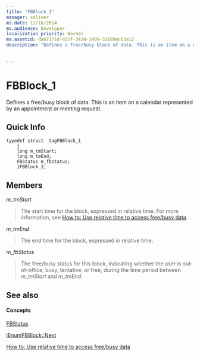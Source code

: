 ```yaml
---
title: "FBBlock_1"
manager: soliver
ms.date: 11/16/2014
ms.audience: Developer
localization_priority: Normal
ms.assetid: da67171d-d25f-3424-1409-33189ac63a12
description: "Defines a free/busy block of data. This is an item on a calendar represented by an appointment or meeting request."
 
 
---
```


# FBBlock_1

Defines a free/busy block of data. This is an item on a calendar represented by an appointment or meeting request.
  
## Quick Info

```
typedef struct  tagFBBlock_1 
    { 
    long m_tmStart; 
    long m_tmEnd; 
    FBStatus m_fbstatus; 
    }FBBlock_1; 

```

## Members

 _m_tmStart_
  
> The start time for the block, expressed in relative time. For more information, see [How to: Use relative time to access free/busy data](how-to-use-relative-time-to-access-free-busy-data.md).
    
 _m_tmEnd_
  
> The end time for the block, expressed in relative time.
    
 _m_fbStatus_
  
> The free/busy status for this block, indicating whether the user is out-of-office, busy, tentative, or free, during the time period between  _m_tmStart_ and  _m_tmEnd_.
    
## See also

#### Concepts

[FBStatus](fbstatus.md)
  
[IEnumFBBlock::Next](ienumfbblock-next.md)
  
[How to: Use relative time to access free/busy data](how-to-use-relative-time-to-access-free-busy-data.md)

